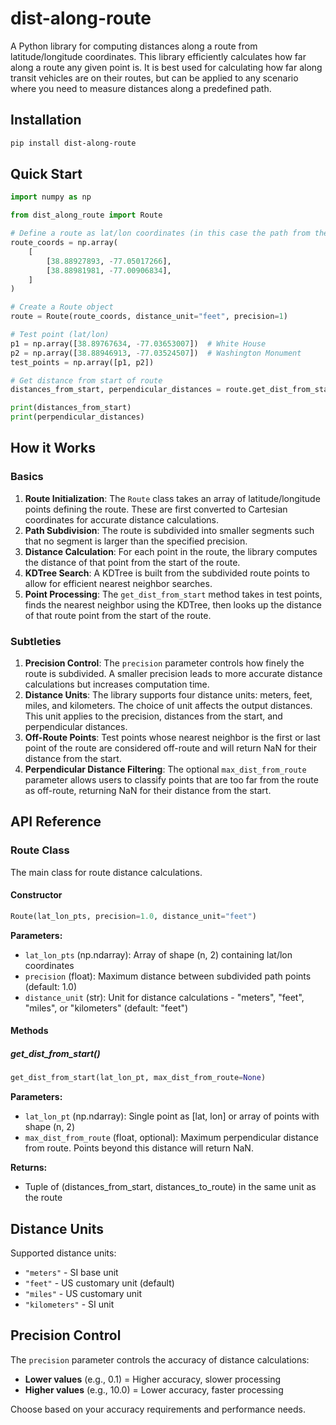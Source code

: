 # dist-along-route

A Python library for computing distances along a route from latitude/longitude coordinates. This library efficiently calculates how far along a route any given point is. It is best used for calculating how far along transit vehicles are on their routes, but can be applied to any scenario where you need to measure distances along a predefined path.

## Installation

```bash
pip install dist-along-route
```

## Quick Start

```python
import numpy as np

from dist_along_route import Route

# Define a route as lat/lon coordinates (in this case the path from the Lincoln Memorial to the US Capitol)
route_coords = np.array(
    [
        [38.88927893, -77.05017266],
        [38.88981981, -77.00906834],
    ]
)

# Create a Route object
route = Route(route_coords, distance_unit="feet", precision=1)

# Test point (lat/lon)
p1 = np.array([38.89767634, -77.03653007])  # White House
p2 = np.array([38.88946913, -77.03524507])  # Washington Monument
test_points = np.array([p1, p2])

# Get distance from start of route
distances_from_start, perpendicular_distances = route.get_dist_from_start(test_points)

print(distances_from_start)
print(perpendicular_distances)
```

## How it Works

### Basics

1. **Route Initialization**: The `Route` class takes an array of latitude/longitude points defining the route. These are first converted to Cartesian coordinates for accurate distance calculations.
2. **Path Subdivision**: The route is subdivided into smaller segments such that no segment is larger than the specified precision.
3. **Distance Calculation**: For each point in the route, the library computes the distance of that point from the start of the route.
4. **KDTree Search**: A KDTree is built from the subdivided route points to allow for efficient nearest neighbor searches.
5. **Point Processing**: The `get_dist_from_start` method takes in test points, finds the nearest neighbor using the KDTree, then looks up the distance of that route point from the start of the route.

### Subtleties

1. **Precision Control**: The `precision` parameter controls how finely the route is subdivided. A smaller precision leads to more accurate distance calculations but increases computation time.
2. **Distance Units**: The library supports four distance units: meters, feet, miles, and kilometers. The choice of unit affects the output distances. This unit applies to the precision, distances from the start, and perpendicular distances.
3. **Off-Route Points**: Test points whose nearest neighbor is the first or last point of the route are considered off-route and will return NaN for their distance from the start.
4. **Perpendicular Distance Filtering**: The optional `max_dist_from_route` parameter allows users to classify points that are too far from the route as off-route, returning NaN for their distance from the start.

## API Reference

### Route Class

The main class for route distance calculations.

#### Constructor

```python
Route(lat_lon_pts, precision=1.0, distance_unit="feet")
```

**Parameters:**

- `lat_lon_pts` (np.ndarray): Array of shape (n, 2) containing lat/lon coordinates
- `precision` (float): Maximum distance between subdivided path points (default: 1.0)
- `distance_unit` (str): Unit for distance calculations - "meters", "feet", "miles", or "kilometers" (default: "feet")

#### Methods

##### get_dist_from_start()

```python
get_dist_from_start(lat_lon_pt, max_dist_from_route=None)
```

**Parameters:**

- `lat_lon_pt` (np.ndarray): Single point as [lat, lon] or array of points with shape (n, 2)
- `max_dist_from_route` (float, optional): Maximum perpendicular distance from route. Points beyond this distance will return NaN.

**Returns:**

- Tuple of (distances_from_start, distances_to_route) in the same unit as the route

## Distance Units

Supported distance units:

- `"meters"` - SI base unit
- `"feet"` - US customary unit (default)
- `"miles"` - US customary unit
- `"kilometers"` - SI unit

## Precision Control

The `precision` parameter controls the accuracy of distance calculations:

- **Lower values** (e.g., 0.1) = Higher accuracy, slower processing
- **Higher values** (e.g., 10.0) = Lower accuracy, faster processing

Choose based on your accuracy requirements and performance needs.
